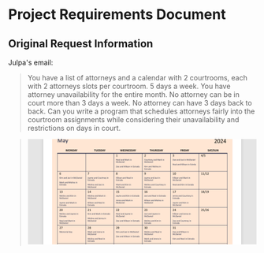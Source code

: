 # Project Requirements Document

## Original Request Information
Julpa's email:

>You have a list of attorneys and a calendar with 2 courtrooms, each with 2 attorneys slots per courtroom. 5 days a week. You have attorney unavailability for the entire month. No attorney can be in court more than 3 days a week. No attorney can have 3 days back to back. Can you write a program that schedules attorneys fairly into the courtroom assignments while considering their unavailability and restrictions on days in court.

>![](./img/atty_calendar.png)